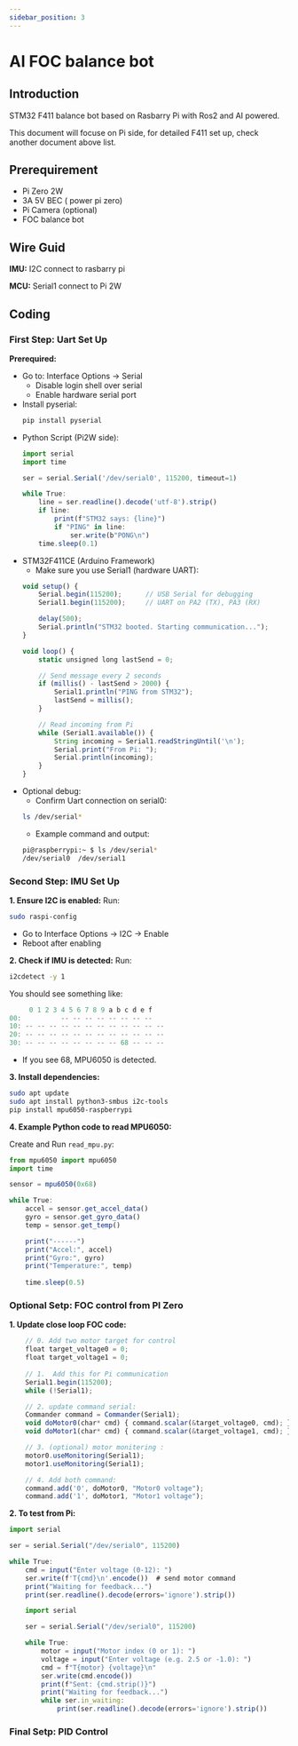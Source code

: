 ```yaml
---
sidebar_position: 3
---
```


# AI FOC balance bot

## Introduction
STM32 F411 balance bot based on Rasbarry Pi with Ros2 and AI powered.

This document will focuse on Pi side, for detailed F411 set up, check another document above list.

## Prerequirement
- Pi Zero 2W
- 3A 5V BEC ( power pi zero)
- Pi Camera (optional)
- FOC balance bot

## Wire Guid
**IMU:** I2C connect to rasbarry pi 

**MCU:** Serial1 connect to Pi 2W

## Coding
### First Step: Uart Set Up
**Prerequired:** 
- Go to: Interface Options → Serial
    - Disable login shell over serial
    - Enable hardware serial port
- Install pyserial:
  ``` bash
  pip install pyserial
  ```
- Python Script (Pi2W side):
    ```jsx title="python"
    import serial
    import time

    ser = serial.Serial('/dev/serial0', 115200, timeout=1)

    while True:
        line = ser.readline().decode('utf-8').strip()
        if line:
            print(f"STM32 says: {line}")
            if "PING" in line:
                ser.write(b"PONG\n")
        time.sleep(0.1)

  ```
- STM32F411CE (Arduino Framework)
    - Make sure you use Serial1 (hardware UART):
    ```jsx title="cpp"
    void setup() {
        Serial.begin(115200);      // USB Serial for debugging
        Serial1.begin(115200);     // UART on PA2 (TX), PA3 (RX)

        delay(500);
        Serial.println("STM32 booted. Starting communication...");
    }

    void loop() {
        static unsigned long lastSend = 0;

        // Send message every 2 seconds
        if (millis() - lastSend > 2000) {
            Serial1.println("PING from STM32");
            lastSend = millis();
        }

        // Read incoming from Pi
        while (Serial1.available()) {
            String incoming = Serial1.readStringUntil('\n');
            Serial.print("From Pi: ");
            Serial.println(incoming);
        }
    }
    ```
- Optional debug:
    - Confirm Uart connection on serial0:
    ``` bash
    ls /dev/serial*
    ```
    - Example command and output:
    ``` bash
    pi@raspberrypi:~ $ ls /dev/serial*
    /dev/serial0  /dev/serial1
    ```

### Second Step: IMU Set Up
**1. Ensure I2C is enabled:** 
Run:
``` bash
sudo raspi-config
```
- Go to Interface Options → I2C → Enable
- Reboot after enabling

**2. Check if IMU is detected:** 
Run:
``` bash
i2cdetect -y 1
```
You should see something like:
``` jsx title="lua"
     0 1 2 3 4 5 6 7 8 9 a b c d e f
00:          -- -- -- -- -- -- -- --
10: -- -- -- -- -- -- -- -- -- -- -- --
20: -- -- -- -- -- -- -- -- -- -- -- --
30: -- -- -- -- -- -- -- -- 68 -- -- --
```
- If you see 68, MPU6050 is detected.

**3. Install dependencies:** 
``` bash
sudo apt update
sudo apt install python3-smbus i2c-tools
pip install mpu6050-raspberrypi
```

**4. Example Python code to read MPU6050:** 

Create and Run ```read_mpu.py```:

``` jsx title="python"
from mpu6050 import mpu6050
import time

sensor = mpu6050(0x68)

while True:
    accel = sensor.get_accel_data()
    gyro = sensor.get_gyro_data()
    temp = sensor.get_temp()

    print("------")
    print("Accel:", accel)
    print("Gyro:", gyro)
    print("Temperature:", temp)
    
    time.sleep(0.5)
```

### Optional Setp: FOC control from PI Zero
**1. Update close loop FOC code:** 
``` jsx title="cpp" 
    // 0. Add two motor target for control
    float target_voltage0 = 0;
    float target_voltage1 = 0;
    
    // 1.  Add this for Pi communication
    Serial1.begin(115200); 
    while (!Serial1);

    // 2. update command serial:
    Commander command = Commander(Serial1);
    void doMotor0(char* cmd) { command.scalar(&target_voltage0, cmd); }
    void doMotor1(char* cmd) { command.scalar(&target_voltage1, cmd); }

    // 3. (optional) motor monitering :
    motor0.useMonitoring(Serial1);
    motor1.useMonitoring(Serial1);

    // 4. Add both command:
    command.add('0', doMotor0, "Motor0 voltage");
    command.add('1', doMotor1, "Motor1 voltage");
```

**2. To test from Pi:** 
``` jsx title="SingleMotor.py"
import serial

ser = serial.Serial("/dev/serial0", 115200)

while True:
    cmd = input("Enter voltage (0-12): ")
    ser.write(f'T{cmd}\n'.encode())  # send motor command
    print("Waiting for feedback...")
    print(ser.readline().decode(errors='ignore').strip())

```

``` jsx title="Two-motor-controll.py"
    import serial

    ser = serial.Serial("/dev/serial0", 115200)

    while True:
        motor = input("Motor index (0 or 1): ")
        voltage = input("Enter voltage (e.g. 2.5 or -1.0): ")
        cmd = f"T{motor} {voltage}\n"
        ser.write(cmd.encode())
        print(f"Sent: {cmd.strip()}")
        print("Waiting for feedback...")
        while ser.in_waiting:
            print(ser.readline().decode(errors='ignore').strip())
```
### Final Setp: PID Control
